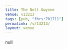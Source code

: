 ```yaml
---
title: The Nell Gwynne
venue: v13213
tags: [pub, "fhrs:701711"]
permalink: /v/13213/
layout: venue
---
```

null